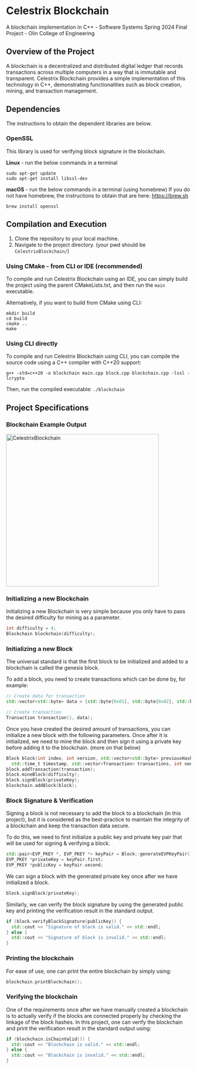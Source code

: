 # Celestrix Blockchain

A blockchain implementation in C++ - Software Systems Spring 2024 Final
Project - Olin College of Engineering

## Overview of the Project
A blockchain is a decentralized and distributed digital ledger that records
transactions across multiple computers in a way that is immutable and transparent.
Celestrix Blockchain provides a simple implementation of this technology
in C++, demonstrating functionalities such as block creation, mining, and transaction management.

## Dependencies

The instructions to obtain the dependent libraries are below.

### OpenSSL

This library is used for verifying block signature in the blockchain.

**Linux** - run the below commands in a terminal
```commandline
sudo apt-get update
sudo apt-get install libssl-dev
```

**macOS** - run the below commands in a terminal (using homebrew)
If you do not have homebrew, the instructions to obtain that are here: https://brew.sh 
```commandline
brew install openssl
```

## Compilation and Execution

1. Clone the repository to your local machine.
2. Navigate to the project directory. (your pwd should be `CelestrixBlockchain/`)

### Using CMake - from CLI or IDE (recommended)

To compile and run Celestrix Blockchain using an IDE, you can 
simply build the project using the parent CMakeLists.txt,
and then run the `main` executable.

Alternatively, if you want to build from CMake using CLI:

```commandline
mkdir build
cd build
cmake ..
make
```

### Using CLI directly

To compile and run Celestrix Blockchain using CLI, 
you can compile the source code using a C++ compiler with C++20 support:

`g++ -std=c++20 -o blockchain main.cpp block.cpp blockchain.cpp -lssl -lcrypto`

Then, run the compiled executable: `./blockchain`


## Project Specifications

### Blockchain Example Output

<img width="416" alt="CelestrixBlockchain" src="https://github.com/sparshgup/CelestrixBlockchain/assets/19605629/9c76b588-cea6-4081-9c5a-f2fac77ea00c">

### Initializing a new Blockchain

Initializing a new Blockchain is very simple because you only have to pass the desired difficulty for mining as a parameter.

```cpp
int difficulty = 4;
Blockchain blockchain(difficulty);
```

### Initializing a new Block

The universal standard is that the first block to be initialized and added to a blockchain is called the genesis block. 

To add a block, you need to create transactions which can be done by, for example:

```cpp
// Create data for transaction
std::vector<std::byte> data = {std::byte{0x01}, std::byte{0x02}, std::byte{0x03}};

// Create transaction
Transaction transaction(1, data);
```

Once you have created the desired amount of transactions, you can initialize a new block with the following parameters. Once after it is initialized, we need to mine the block and then sign it using a private key before adding it to the blockchain. (more on that below)

```cpp
Block block(int index, int version, std::vector<std::byte> previousHash,
  std::time_t timestamp, std::vector<Transaction> transactions, int nonce, int difficultyTarget);
block.addTransaction(transaction);
block.mineBlock(difficulty);
block.signBlock(privateKey);
blockchain.addBlock(block);
```

### Block Signature & Verification

Signing a block is not necessary to add the block to a blockchain (in this project), but it is considered as the best-practice to maintain the integrity of a blockchain and keep the transaction data secure.

To do this, we need to first initialize a public key and private key pair that will be used for signing & verifying a block.

```cpp
std::pair<EVP_PKEY *, EVP_PKEY *> keyPair = Block::generateEVPKeyPair();
EVP_PKEY *privateKey = keyPair.first;
EVP_PKEY *publicKey = keyPair.second;
```

We can sign a block with the generated private key once after we have initialized a block.
```cpp
block.signBlock(privateKey);
```

Similarly, we can verify the block signature by using the generated public key and printing the verification result in the standard output.
```cpp
if (block.verifyBlockSignature(publicKey)) {
  std::cout << "Signature of block is valid." << std::endl;
} else {
  std::cout << "Signature of block is invalid." << std::endl;
}
```

### Printing the blockchain

For ease of use, one can print the entire blockchain by simply using:

```cpp
blockchain.printBlockchain();
```

### Verifying the blockchain 

One of the requirements once after we have manually created a blockchain is to actually verify if the blocks are connected properly by checking the linkage of the block hashes. In this project, one can verify the blockchain and print the verification result in the standard output using:

```cpp
if (blockchain.isChainValid()) {
  std::cout << "Blockchain is valid." << std::endl;
} else {
  std::cout << "Blockchain is invalid." << std::endl;
}
```
